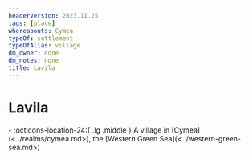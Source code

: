 ```yaml
---
headerVersion: 2023.11.25
tags: [place]
whereabouts: Cymea
typeOf: settlement
typeOfAlias: village
dm_owner: none
dm_notes: none
title: Lavila
---
```

# Lavila
<div class="grid cards ext-narrow-margin ext-one-column" markdown>
-    :octicons-location-24:{ .lg .middle } A village in [Cymea](<../realms/cymea.md>), the [Western Green Sea](<../western-green-sea.md>)  
</div>



